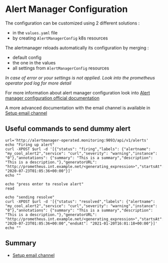 # Alert Manager Configuration

The configuration can be customized using 2 different solutions :

* in the `values.yaml` file
* by creating `AlertManagerConfig` k8s resources

The alertmanager reloads automatically its configuration by merging :

* default config
* the one in the values
* all settings from `AlertManagerConfig` resources

*In case of error or your settings is not applied. Look into the prometheus operator pod log for more detail*

For more information about alert manager configuration look into [Alert manager configuration official documentation](https://prometheus.io/docs/alerting/latest/configuration/)

A more advanced documentation with the email channel is available in [Setup email channel](./alert_manager/alert_manager_email.md)

## Useful commands to send dummy alert

```
url='http://alertmanager-operated.monitoring:9093/api/v1/alerts'
echo "Firing up alert" 
curl -XPOST $url -d '[{"status": "firing","labels": {"alertname": "my_cool_alert2","service": "curl","severity": "warning","instance": "0"},"annotations": {"summary": "This is a summary","description": "This is a description."},"generatorURL": "http://prometheus.int.example.net/<generating_expression>","startsAt": "2020-07-23T01:05:36+00:00"}]'
echo ""

echo "press enter to resolve alert"
read

echo "sending resolve"
curl -XPOST $url -d '[{"status": "resolved","labels": {"alertname": "my_cool_alert2","service": "curl","severity": "warning","instance": "0"},"annotations": {"summary": "This is a summary","description": "This is a description."},"generatorURL": "http://prometheus.int.example.net/<generating_expression>","startsAt": "2020-07-23T01:05:36+00:00","endsAt": "2021-01-20T16:01:18+00:00"}]'
echo ""
```

## Summary

* [Setup email channel](./alert_manager/alert_manager_email.md)